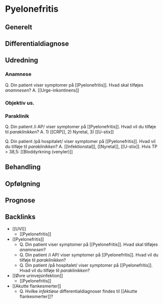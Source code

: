# Pyelonefritis
## Generelt


## Differentialdiagnose


## Udredning
### Anamnese
Q. Din patient viser symptomer på [[Pyelonefritis]]. Hvad skal tilføjes *anamnesen*? 
A. [[Urge-inkontinens]]

### Objektiv us.


### Paraklinik
Q. Din patient /i AP/ viser symptomer på [[Pyelonefritis]]. Hvad vil du tilføje til *paraklinikken*? 
A. 1) [[CRP]], 2) Nyretal, 3) [[U-stix]]

Q. Din patient /på hospitalet/ viser symptomer på [[Pyelonefritis]]. Hvad vil du tilføje til *paraklinikken*? 
A. [[Infektionstal]], [[Nyretal]], [[U-stix]]. Hvis TP > 38,5: [[Bloddyrkning (venyler)]]

## Behandling

## Opfølgning


## Prognose

## Backlinks
* [[UVI]]
	* [[Pyelonefritis]]
* [[Pyelonefritis]]
	* Q. Din patient viser symptomer på [[Pyelonefritis]]. Hvad skal tilføjes *anamnesen*? 
	* Q. Din patient /i AP/ viser symptomer på [[Pyelonefritis]]. Hvad vil du tilføje til *paraklinikken*? 
	* Q. Din patient /på hospitalet/ viser symptomer på [[Pyelonefritis]]. Hvad vil du tilføje til *paraklinikken*? 
* [[Øvre urinvejsinfektion]]
	* [[Pyelonefritis]]
* [[Akutte flankesmerter]]
	* Q. Hvilke *infektiøse* differentialdiagnoser findes til [[Akutte flankesmerter]]?

<!-- #anki/tag/med/Gynecology #anki/deck/Medicine #anki/tag/med/GP #anki/tag/med/Urology #anki/tag/med/Infectious -->

<!-- {BearID:3DC63D1D-F029-4F33-9DD3-ABDF186839E6-53319-000068DCED34F85D} -->
